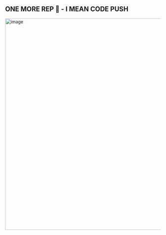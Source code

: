 ## ONE MORE REP 💪 - I MEAN CODE PUSH 

<img width="1301" height="682" alt="image" src="https://github.com/user-attachments/assets/484ff0da-ea6c-4d0e-be5b-5536a16a9d5b" />


<!--
**AadidevRaizada/AadidevRaizada** is a ✨ _special_ ✨ repository because its `README.md` (this file) appears on your GitHub profile.

Here are some ideas to get you started:

- 🔭 I’m currently working on ...
- 🌱 I’m currently learning ...
- 👯 I’m looking to collaborate on ...
- 🤔 I’m looking for help with ...
- 💬 Ask me about ...
- 📫 How to reach me: ...
- 😄 Pronouns: ...
- ⚡ Fun fact: ...
-->
